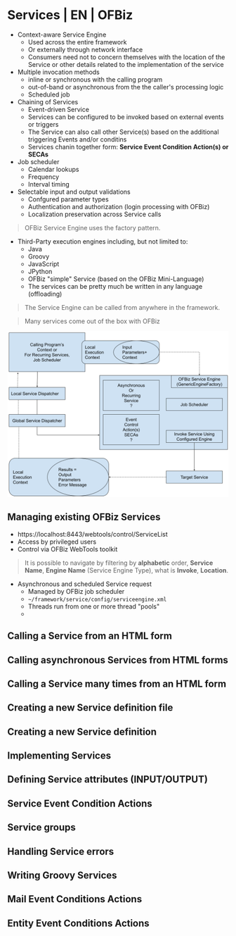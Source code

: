 # Services | EN | OFBiz
- Context-aware Service Engine
    - Used across the entire framework
    - Or externally through network interface
    - Consumers need not to concern themselves with the location of the Service or other details related to the implementation of the service
- Multiple invocation methods
    - inline or synchronous with the calling program
    - out-of-band or asynchronous from the the caller's processing logic
    - Scheduled job
- Chaining of Services
    - Event-driven Service
    - Services can be configured to be invoked based on external events or triggers
    - The Service can also call other Service(s) based on the additional triggering Events and/or conditins
    - Services chanin together form: **Service Event Condition Action(s) or SECAs**
- Job scheduler
    - Calendar lookups
    - Frequency
    - Interval timing
- Selectable input and output validations
    - Confgured parameter types
    - Authentication and authorization (login processing with OFBiz)
    - Localization preservation across Service calls

> OFBiz Service Engine uses the factory pattern.

- Third-Party execution engines including, but not limited to: 
    - Java
    - Groovy
    - JavaScript
    - JPython
    - OFBiz "simple" Service (based on the OFBiz Mini-Language)
    - The services can be pretty much be written in any language (offloading)

> The Service Engine can be called from anywhere in the framework.

> Many services come out of the box with OFBiz

![OFBiz Service Engine](../assets/OFBiz-Service-engine.svg)

## Managing existing OFBiz Services
- https://localhost:8443/webtools/control/ServiceList
- Access by privileged users
- Control via OFBiz WebTools toolkit

> It is possible to navigate by filtering by **alphabetic** order, **Service Name**, **Engine Name** (Service Engine Type), what is **Invoke**, **Location**.

- Asynchronous and scheduled Service request
    - Managed by OFBiz job scheduler
    - `~/framework/service/config/serviceengine.xml`
    - Threads run from one or more thread "pools"
    - 

## Calling a Service from an HTML form


## Calling asynchronous Services from HTML forms

## Calling a Service many times from an HTML form

## Creating a new Service definition file

## Creating a new Service definition

## Implementing Services

## Defining Service attributes (INPUT/OUTPUT)

## Service Event Condition Actions

## Service groups

## Handling Service errors

## Writing Groovy Services

## Mail Event Conditions Actions

## Entity Event Conditions Actions

